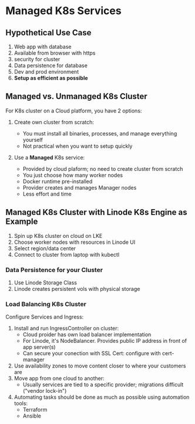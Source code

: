 # Managed K8s Services

## Hypothetical Use Case

1. Web app with database
2. Available from browser with https
3. security for cluster
4. Data persistence for database
5. Dev and prod environment
6. **Setup as efficient as possible**

## Managed vs. Unmanaged K8s Cluster

For K8s cluster on a Cloud platform, you have 2 options:

1. Create own cluster from scratch:

   - You must install all binaries, processes, and manage everything yourself
   - Not practical when you want to setup quickly

2. Use a **Managed** K8s service:
   - Provided by cloud plaform; no need to create cluster from scratch
   - You just choose how many worker nodes
   - Docker runtime pre-installed
   - Provider creates and manages Manager nodes
   - Less effort and time

## Managed K8s Cluster with Linode K8s Engine as Example

1. Spin up K8s cluster on cloud on LKE
2. Choose worker nodes with resources in Linode UI
3. Select region/data center
4. Connect to cluster from laptop with kubectl

### Data Persistence for your Cluster

1. Use Linode Storage Class
2. Linode creates persistent vols with physical storage

### Load Balancing K8s Cluster

Configure Services and Ingress:

1. Install and run IngressController on cluster:
   - Cloud proider has own load balancer implementation
   - For Linode, it's NodeBalancer. Provides public IP address in front of app
     server(s)
   - Can secure your conection with SSL Cert: configure with cert-manager
2. Use availability zones to move content closer to where your customers are
3. Move app from one cloud to another:
   - Usually services are tied to a specific provider; migrations difficult
     ("vendor lock-in")
4. Automating tasks should be done as much as possible using automation tools:
   - Terraform
   - Ansible
